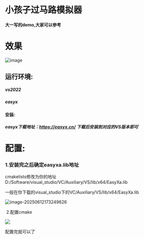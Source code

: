 # 小孩子过马路模拟器
#### 大一写的demo,大家可以参考

# 效果 

![image](https://github.com/foryearslater/crossing_guard_joe/blob/main/image-20250612173100084.png)

## 运行环境:

##### vs2022  

##### easyx

#### 安装:

##### easyx下载地址：https://easyx.cn/          下载后安装到对应的VS版本即可

# 配置:

### 1.安装完之后确定easyxa.lib地址

 cmakelists修改为你的地址D:/Software/visual_studio/VC/Auxiliary/VS/lib/x64/EasyXa.lib

一般在你下载的visual_studio下的VC/Auxiliary/VS/lib/x64/EasyXa.lib

![image-20250612173249626](C:\Users\nichenglong\AppData\Roaming\Typora\typora-user-images\image-20250612173249626.png)

​    2.配置cmake

![](C:\Users\nichenglong\AppData\Roaming\Typora\typora-user-images\image-20250612173111943.png)

配置完就可以了
